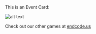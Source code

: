 This is an Event Card: 
 
 ![alt text](Theft?raw=true "Event Card")  
 
 
 
 
 
 Check out our other games at [endcode.us](https://endcode.us/)